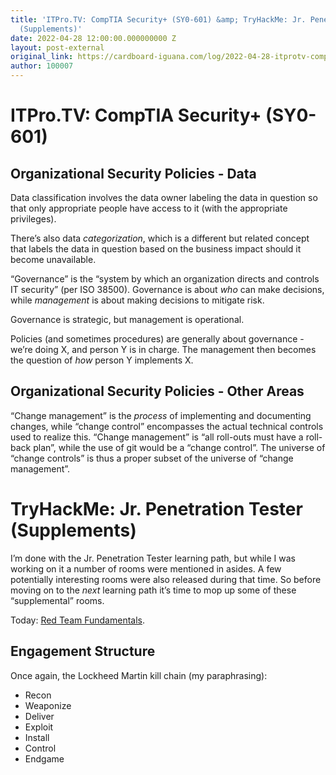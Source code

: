 ```yaml
---
title: 'ITPro.TV: CompTIA Security+ (SY0-601) &amp; TryHackMe: Jr. Penetration Tester
  (Supplements)'
date: 2022-04-28 12:00:00.000000000 Z
layout: post-external
original_link: https://cardboard-iguana.com/log/2022-04-28-itprotv-comptia-security-plus-and-tryhackme-jr-penetration-tester-supplements.html
author: 100007
---
```


# ITPro.TV: CompTIA Security+ (SY0-601)

## Organizational Security Policies - Data

Data classification involves the data owner labeling the data in question so that only appropriate people have access to it (with the appropriate privileges).

There’s also data _categorization_, which is a different but related concept that labels the data in question based on the business impact should it become unavailable.

“Governance” is the “system by which an organization directs and controls IT security” (per ISO 38500). Governance is about _who_ can make decisions, while _management_ is about making decisions to mitigate risk.

Governance is strategic, but management is operational.

Policies (and sometimes procedures) are generally about governance - we’re doing X, and person Y is in charge. The management then becomes the question of _how_ person Y implements X.

## Organizational Security Policies - Other Areas

“Change management” is the _process_ of implementing and documenting changes, while “change control” encompasses the actual technical controls used to realize this. “Change management” is “all roll-outs must have a roll-back plan”, while the use of git would be a “change control”. The universe of “change controls” is thus a proper subset of the universe of “change management”.

# TryHackMe: Jr. Penetration Tester (Supplements)

I’m done with the Jr. Penetration Tester learning path, but while I was working on it a number of rooms were mentioned in asides. A few potentially interesting rooms were also released during that time. So before moving on to the _next_ learning path it’s time to mop up some of these “supplemental” rooms.

Today: [Red Team Fundamentals](https://tryhackme.com/room/redteamfundamentals).

## Engagement Structure

Once again, the Lockheed Martin kill chain (my paraphrasing):

- Recon
- Weaponize
- Deliver
- Exploit
- Install
- Control
- Endgame
